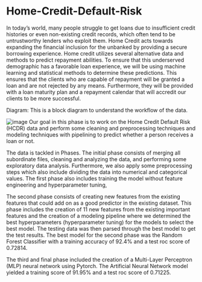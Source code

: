 # Home-Credit-Default-Risk
In today’s world, many people struggle to get loans due to insufficient credit histories or even non-existing credit records, which often tend to be untrustworthy lenders who exploit them. Home Credit acts towards expanding the financial inclusion for the unbanked by providing a secure borrowing experience. Home credit utilizes several alternative data and methods to predict repayment abilities. To ensure that this underserved demographic has a favorable loan experience, we will be using machine learning and statistical methods to determine these predictions. This ensures that the clients who are capable of repayment will be granted a loan and are not rejected by any means. Furthermore, they will be provided with a loan maturity plan and a repayment calendar that will accredit our clients to be more successful. 

Diagram: This is a block diagram to understand the workflow of the data.

![image](https://github.com/ShefaliL/Home-Credit-Default-Risk/assets/76598077/68a450c7-17fa-4672-9547-8697b5e54c39)
Our goal in this phase is to work on the Home Credit Default Risk (HCDR) data and perform some cleaning and preprocessing techniques and modeling techniques with pipelining to predict whether a person receives a loan or not. 

The data is tackled in Phases. The initial phase consists of merging all subordinate files, cleaning and analyzing the data, and performing some exploratory data analysis. Furthermore, we  also apply some preprocessing steps which also include dividing the data into numerical and categorical values. The first phase also includes training the model without feature engineering and hyperparameter tuning,

The second phase consists of creating new features from the existing features that could add on as a good predictor in the existing dataset. This phase includes the creation of 11 new features from the existing important features and the creation of a modeling pipeline where we determined the best hyperparameters (hyperparameter tuning) for the models to select the best model. The testing data was then parsed through the best model to get the test results. The best model for the second phase was the Random Forest Classifier with a training accuracy of 92.4% and a test roc score of 0.72814.

The third and final phase included the creation of a Multi-Layer Perceptron (MLP) neural network using Pytorch. The Artificial Neural Network model yielded a training score of 91.95% and a test roc score of 0.71225.

